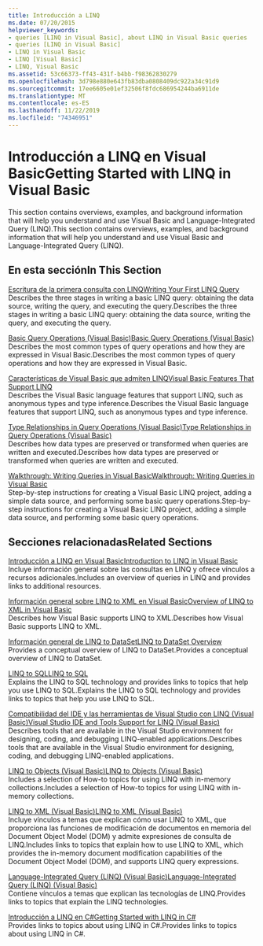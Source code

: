 ```yaml
---
title: Introducción a LINQ
ms.date: 07/20/2015
helpviewer_keywords:
- queries [LINQ in Visual Basic], about LINQ in Visual Basic queries
- queries [LINQ in Visual Basic]
- LINQ in Visual Basic
- LINQ [Visual Basic]
- LINQ, Visual Basic
ms.assetid: 53c66373-ff43-431f-b4bb-f98362830279
ms.openlocfilehash: 3d798e880e643fb83dba0808409dc922a34c91d9
ms.sourcegitcommit: 17ee6605e01ef32506f8fdc686954244ba6911de
ms.translationtype: MT
ms.contentlocale: es-ES
ms.lasthandoff: 11/22/2019
ms.locfileid: "74346951"
---
```

# <a name="getting-started-with-linq-in-visual-basic"></a><span data-ttu-id="4cb63-102">Introducción a LINQ en Visual Basic</span><span class="sxs-lookup"><span data-stu-id="4cb63-102">Getting Started with LINQ in Visual Basic</span></span>
<span data-ttu-id="4cb63-103">This section contains overviews, examples, and background information that will help you understand and use Visual Basic and Language-Integrated Query (LINQ).</span><span class="sxs-lookup"><span data-stu-id="4cb63-103">This section contains overviews, examples, and background information that will help you understand and use Visual Basic and Language-Integrated Query (LINQ).</span></span>  
  
## <a name="in-this-section"></a><span data-ttu-id="4cb63-104">En esta sección</span><span class="sxs-lookup"><span data-stu-id="4cb63-104">In This Section</span></span>  
 [<span data-ttu-id="4cb63-105">Escritura de la primera consulta con LINQ</span><span class="sxs-lookup"><span data-stu-id="4cb63-105">Writing Your First LINQ Query</span></span>](../../../../visual-basic/programming-guide/concepts/linq/writing-your-first-linq-query.md)  
 <span data-ttu-id="4cb63-106">Describes the three stages in writing a basic LINQ query: obtaining the data source, writing the query, and executing the query.</span><span class="sxs-lookup"><span data-stu-id="4cb63-106">Describes the three stages in writing a basic LINQ query: obtaining the data source, writing the query, and executing the query.</span></span>  
  
 [<span data-ttu-id="4cb63-107">Basic Query Operations (Visual Basic)</span><span class="sxs-lookup"><span data-stu-id="4cb63-107">Basic Query Operations (Visual Basic)</span></span>](../../../../visual-basic/programming-guide/concepts/linq/basic-query-operations.md)  
 <span data-ttu-id="4cb63-108">Describes the most common types of query operations and how they are expressed in Visual Basic.</span><span class="sxs-lookup"><span data-stu-id="4cb63-108">Describes the most common types of query operations and how they are expressed in Visual Basic.</span></span>  
  
 [<span data-ttu-id="4cb63-109">Características de Visual Basic que admiten LINQ</span><span class="sxs-lookup"><span data-stu-id="4cb63-109">Visual Basic Features That Support LINQ</span></span>](../../../../visual-basic/programming-guide/concepts/linq/features-that-support-linq.md)  
 <span data-ttu-id="4cb63-110">Describes the Visual Basic language features that support LINQ, such as anonymous types and type inference.</span><span class="sxs-lookup"><span data-stu-id="4cb63-110">Describes the Visual Basic language features that support LINQ, such as anonymous types and type inference.</span></span>  
  
 [<span data-ttu-id="4cb63-111">Type Relationships in Query Operations (Visual Basic)</span><span class="sxs-lookup"><span data-stu-id="4cb63-111">Type Relationships in Query Operations (Visual Basic)</span></span>](../../../../visual-basic/programming-guide/concepts/linq/type-relationships-in-query-operations.md)  
 <span data-ttu-id="4cb63-112">Describes how data types are preserved or transformed when queries are written and executed.</span><span class="sxs-lookup"><span data-stu-id="4cb63-112">Describes how data types are preserved or transformed when queries are written and executed.</span></span>  
  
 [<span data-ttu-id="4cb63-113">Walkthrough: Writing Queries in Visual Basic</span><span class="sxs-lookup"><span data-stu-id="4cb63-113">Walkthrough: Writing Queries in Visual Basic</span></span>](../../../../visual-basic/programming-guide/concepts/linq/walkthrough-writing-queries.md)  
 <span data-ttu-id="4cb63-114">Step-by-step instructions for creating a Visual Basic LINQ project, adding a simple data source, and performing some basic query operations.</span><span class="sxs-lookup"><span data-stu-id="4cb63-114">Step-by-step instructions for creating a Visual Basic LINQ project, adding a simple data source, and performing some basic query operations.</span></span>  
  
## <a name="related-sections"></a><span data-ttu-id="4cb63-115">Secciones relacionadas</span><span class="sxs-lookup"><span data-stu-id="4cb63-115">Related Sections</span></span>  
 [<span data-ttu-id="4cb63-116">Introducción a LINQ en Visual Basic</span><span class="sxs-lookup"><span data-stu-id="4cb63-116">Introduction to LINQ in Visual Basic</span></span>](../../../../visual-basic/programming-guide/language-features/linq/introduction-to-linq.md)  
 <span data-ttu-id="4cb63-117">Incluye información general sobre las consultas en LINQ y ofrece vínculos a recursos adicionales.</span><span class="sxs-lookup"><span data-stu-id="4cb63-117">Includes an overview of queries in LINQ and provides links to additional resources.</span></span>  
  
 [<span data-ttu-id="4cb63-118">Información general sobre LINQ to XML en Visual Basic</span><span class="sxs-lookup"><span data-stu-id="4cb63-118">Overview of LINQ to XML in Visual Basic</span></span>](../../../../visual-basic/programming-guide/language-features/xml/overview-of-linq-to-xml.md)  
 <span data-ttu-id="4cb63-119">Describes how Visual Basic supports LINQ to XML.</span><span class="sxs-lookup"><span data-stu-id="4cb63-119">Describes how Visual Basic supports LINQ to XML.</span></span>  
  
 [<span data-ttu-id="4cb63-120">Información general de LINQ to DataSet</span><span class="sxs-lookup"><span data-stu-id="4cb63-120">LINQ to DataSet Overview</span></span>](../../../../framework/data/adonet/linq-to-dataset-overview.md)  
 <span data-ttu-id="4cb63-121">Provides a conceptual overview of LINQ to DataSet.</span><span class="sxs-lookup"><span data-stu-id="4cb63-121">Provides a conceptual overview of LINQ to DataSet.</span></span>  
  
 [<span data-ttu-id="4cb63-122">LINQ to SQL</span><span class="sxs-lookup"><span data-stu-id="4cb63-122">LINQ to SQL</span></span>](../../../../framework/data/adonet/sql/linq/index.md)  
 <span data-ttu-id="4cb63-123">Explains the LINQ to SQL technology and provides links to topics that help you use LINQ to SQL.</span><span class="sxs-lookup"><span data-stu-id="4cb63-123">Explains the LINQ to SQL technology and provides links to topics that help you use LINQ to SQL.</span></span>  
  
 [<span data-ttu-id="4cb63-124">Compatibilidad del IDE y las herramientas de Visual Studio con LINQ (Visual Basic)</span><span class="sxs-lookup"><span data-stu-id="4cb63-124">Visual Studio IDE and Tools Support for LINQ (Visual Basic)</span></span>](../../../../visual-basic/programming-guide/concepts/linq/visual-studio-ide-and-tools-support-for-linq.md)  
 <span data-ttu-id="4cb63-125">Describes tools that are available in the Visual Studio environment for designing, coding, and debugging LINQ-enabled applications.</span><span class="sxs-lookup"><span data-stu-id="4cb63-125">Describes tools that are available in the Visual Studio environment for designing, coding, and debugging LINQ-enabled applications.</span></span>  
  
 [<span data-ttu-id="4cb63-126">LINQ to Objects (Visual Basic)</span><span class="sxs-lookup"><span data-stu-id="4cb63-126">LINQ to Objects (Visual Basic)</span></span>](../../../../visual-basic/programming-guide/concepts/linq/linq-to-objects.md)  
 <span data-ttu-id="4cb63-127">Includes a selection of How-to topics for using LINQ with in-memory collections.</span><span class="sxs-lookup"><span data-stu-id="4cb63-127">Includes a selection of How-to topics for using LINQ with in-memory collections.</span></span>  
  
 [<span data-ttu-id="4cb63-128">LINQ to XML (Visual Basic)</span><span class="sxs-lookup"><span data-stu-id="4cb63-128">LINQ to XML (Visual Basic)</span></span>](../../../../visual-basic/programming-guide/concepts/linq/linq-to-xml.md)  
 <span data-ttu-id="4cb63-129">Incluye vínculos a temas que explican cómo usar LINQ to XML, que proporciona las funciones de modificación de documentos en memoria del Document Object Model (DOM) y admite expresiones de consulta de LINQ.</span><span class="sxs-lookup"><span data-stu-id="4cb63-129">Includes links to topics that explain how to use LINQ to XML, which provides the in-memory document modification capabilities of the Document Object Model (DOM), and supports LINQ query expressions.</span></span>  
  
 [<span data-ttu-id="4cb63-130">Language-Integrated Query (LINQ) (Visual Basic)</span><span class="sxs-lookup"><span data-stu-id="4cb63-130">Language-Integrated Query (LINQ) (Visual Basic)</span></span>](../../../../visual-basic/programming-guide/concepts/linq/index.md)  
 <span data-ttu-id="4cb63-131">Contiene vínculos a temas que explican las tecnologías de LINQ.</span><span class="sxs-lookup"><span data-stu-id="4cb63-131">Provides links to topics that explain the LINQ technologies.</span></span>  
  
 [<span data-ttu-id="4cb63-132">Introducción a LINQ en C#</span><span class="sxs-lookup"><span data-stu-id="4cb63-132">Getting Started with LINQ in C#</span></span>](/dotnet/csharp/programming-guide/concepts/linq/)  
 <span data-ttu-id="4cb63-133">Provides links to topics about using LINQ in C#.</span><span class="sxs-lookup"><span data-stu-id="4cb63-133">Provides links to topics about using LINQ in C#.</span></span>
